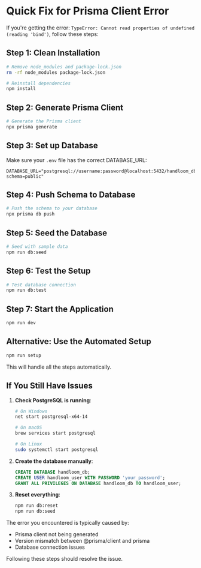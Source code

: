 # Quick Fix for Prisma Client Error

If you're getting the error: `TypeError: Cannot read properties of undefined (reading 'bind')`, follow these steps:

## Step 1: Clean Installation

```bash
# Remove node_modules and package-lock.json
rm -rf node_modules package-lock.json

# Reinstall dependencies
npm install
```

## Step 2: Generate Prisma Client

```bash
# Generate the Prisma client
npx prisma generate
```

## Step 3: Set up Database

Make sure your `.env` file has the correct DATABASE_URL:

```env
DATABASE_URL="postgresql://username:password@localhost:5432/handloom_db?schema=public"
```

## Step 4: Push Schema to Database

```bash
# Push the schema to your database
npx prisma db push
```

## Step 5: Seed the Database

```bash
# Seed with sample data
npm run db:seed
```

## Step 6: Test the Setup

```bash
# Test database connection
npm run db:test
```

## Step 7: Start the Application

```bash
npm run dev
```

## Alternative: Use the Automated Setup

```bash
npm run setup
```

This will handle all the steps automatically.

## If You Still Have Issues

1. **Check PostgreSQL is running**:
   ```bash
   # On Windows
   net start postgresql-x64-14
   
   # On macOS
   brew services start postgresql
   
   # On Linux
   sudo systemctl start postgresql
   ```

2. **Create the database manually**:
   ```sql
   CREATE DATABASE handloom_db;
   CREATE USER handloom_user WITH PASSWORD 'your_password';
   GRANT ALL PRIVILEGES ON DATABASE handloom_db TO handloom_user;
   ```

3. **Reset everything**:
   ```bash
   npm run db:reset
   npm run db:seed
   ```

The error you encountered is typically caused by:
- Prisma client not being generated
- Version mismatch between @prisma/client and prisma
- Database connection issues

Following these steps should resolve the issue.